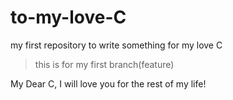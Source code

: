 # to-my-love-C
my first repository to write something for my love C

> this is for my first branch(feature)

My Dear C,
 I will love you for the rest of my life!
